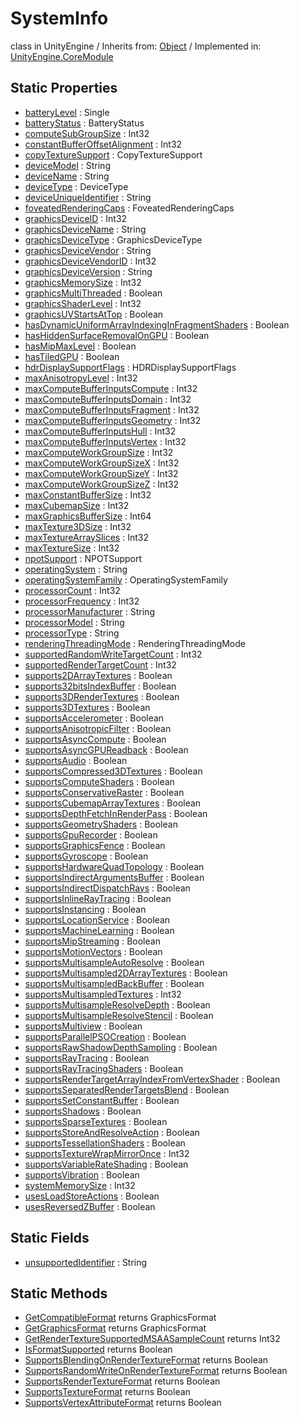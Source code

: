 # SystemInfo
class in UnityEngine
 / Inherits from: <a href="https://docs.unity3d.com/6000.2/Documentation/ScriptReference/Object.html">Object</a> / Implemented in: <a href="https://docs.unity3d.com/6000.2/Documentation/ScriptReference/UnityEngine.CoreModule.html">UnityEngine.CoreModule</a>

## Static Properties
- <a href="https://docs.unity3d.com/6000.2/Documentation/ScriptReference/SystemInfo-batteryLevel.html">batteryLevel</a> : Single
- <a href="https://docs.unity3d.com/6000.2/Documentation/ScriptReference/SystemInfo-batteryStatus.html">batteryStatus</a> : BatteryStatus
- <a href="https://docs.unity3d.com/6000.2/Documentation/ScriptReference/SystemInfo-computeSubGroupSize.html">computeSubGroupSize</a> : Int32
- <a href="https://docs.unity3d.com/6000.2/Documentation/ScriptReference/SystemInfo-constantBufferOffsetAlignment.html">constantBufferOffsetAlignment</a> : Int32
- <a href="https://docs.unity3d.com/6000.2/Documentation/ScriptReference/SystemInfo-copyTextureSupport.html">copyTextureSupport</a> : CopyTextureSupport
- <a href="https://docs.unity3d.com/6000.2/Documentation/ScriptReference/SystemInfo-deviceModel.html">deviceModel</a> : String
- <a href="https://docs.unity3d.com/6000.2/Documentation/ScriptReference/SystemInfo-deviceName.html">deviceName</a> : String
- <a href="https://docs.unity3d.com/6000.2/Documentation/ScriptReference/SystemInfo-deviceType.html">deviceType</a> : DeviceType
- <a href="https://docs.unity3d.com/6000.2/Documentation/ScriptReference/SystemInfo-deviceUniqueIdentifier.html">deviceUniqueIdentifier</a> : String
- <a href="https://docs.unity3d.com/6000.2/Documentation/ScriptReference/SystemInfo-foveatedRenderingCaps.html">foveatedRenderingCaps</a> : FoveatedRenderingCaps
- <a href="https://docs.unity3d.com/6000.2/Documentation/ScriptReference/SystemInfo-graphicsDeviceID.html">graphicsDeviceID</a> : Int32
- <a href="https://docs.unity3d.com/6000.2/Documentation/ScriptReference/SystemInfo-graphicsDeviceName.html">graphicsDeviceName</a> : String
- <a href="https://docs.unity3d.com/6000.2/Documentation/ScriptReference/SystemInfo-graphicsDeviceType.html">graphicsDeviceType</a> : GraphicsDeviceType
- <a href="https://docs.unity3d.com/6000.2/Documentation/ScriptReference/SystemInfo-graphicsDeviceVendor.html">graphicsDeviceVendor</a> : String
- <a href="https://docs.unity3d.com/6000.2/Documentation/ScriptReference/SystemInfo-graphicsDeviceVendorID.html">graphicsDeviceVendorID</a> : Int32
- <a href="https://docs.unity3d.com/6000.2/Documentation/ScriptReference/SystemInfo-graphicsDeviceVersion.html">graphicsDeviceVersion</a> : String
- <a href="https://docs.unity3d.com/6000.2/Documentation/ScriptReference/SystemInfo-graphicsMemorySize.html">graphicsMemorySize</a> : Int32
- <a href="https://docs.unity3d.com/6000.2/Documentation/ScriptReference/SystemInfo-graphicsMultiThreaded.html">graphicsMultiThreaded</a> : Boolean
- <a href="https://docs.unity3d.com/6000.2/Documentation/ScriptReference/SystemInfo-graphicsShaderLevel.html">graphicsShaderLevel</a> : Int32
- <a href="https://docs.unity3d.com/6000.2/Documentation/ScriptReference/SystemInfo-graphicsUVStartsAtTop.html">graphicsUVStartsAtTop</a> : Boolean
- <a href="https://docs.unity3d.com/6000.2/Documentation/ScriptReference/SystemInfo-hasDynamicUniformArrayIndexingInFragmentShaders.html">hasDynamicUniformArrayIndexingInFragmentShaders</a> : Boolean
- <a href="https://docs.unity3d.com/6000.2/Documentation/ScriptReference/SystemInfo-hasHiddenSurfaceRemovalOnGPU.html">hasHiddenSurfaceRemovalOnGPU</a> : Boolean
- <a href="https://docs.unity3d.com/6000.2/Documentation/ScriptReference/SystemInfo-hasMipMaxLevel.html">hasMipMaxLevel</a> : Boolean
- <a href="https://docs.unity3d.com/6000.2/Documentation/ScriptReference/SystemInfo-hasTiledGPU.html">hasTiledGPU</a> : Boolean
- <a href="https://docs.unity3d.com/6000.2/Documentation/ScriptReference/SystemInfo-hdrDisplaySupportFlags.html">hdrDisplaySupportFlags</a> : HDRDisplaySupportFlags
- <a href="https://docs.unity3d.com/6000.2/Documentation/ScriptReference/SystemInfo-maxAnisotropyLevel.html">maxAnisotropyLevel</a> : Int32
- <a href="https://docs.unity3d.com/6000.2/Documentation/ScriptReference/SystemInfo-maxComputeBufferInputsCompute.html">maxComputeBufferInputsCompute</a> : Int32
- <a href="https://docs.unity3d.com/6000.2/Documentation/ScriptReference/SystemInfo-maxComputeBufferInputsDomain.html">maxComputeBufferInputsDomain</a> : Int32
- <a href="https://docs.unity3d.com/6000.2/Documentation/ScriptReference/SystemInfo-maxComputeBufferInputsFragment.html">maxComputeBufferInputsFragment</a> : Int32
- <a href="https://docs.unity3d.com/6000.2/Documentation/ScriptReference/SystemInfo-maxComputeBufferInputsGeometry.html">maxComputeBufferInputsGeometry</a> : Int32
- <a href="https://docs.unity3d.com/6000.2/Documentation/ScriptReference/SystemInfo-maxComputeBufferInputsHull.html">maxComputeBufferInputsHull</a> : Int32
- <a href="https://docs.unity3d.com/6000.2/Documentation/ScriptReference/SystemInfo-maxComputeBufferInputsVertex.html">maxComputeBufferInputsVertex</a> : Int32
- <a href="https://docs.unity3d.com/6000.2/Documentation/ScriptReference/SystemInfo-maxComputeWorkGroupSize.html">maxComputeWorkGroupSize</a> : Int32
- <a href="https://docs.unity3d.com/6000.2/Documentation/ScriptReference/SystemInfo-maxComputeWorkGroupSizeX.html">maxComputeWorkGroupSizeX</a> : Int32
- <a href="https://docs.unity3d.com/6000.2/Documentation/ScriptReference/SystemInfo-maxComputeWorkGroupSizeY.html">maxComputeWorkGroupSizeY</a> : Int32
- <a href="https://docs.unity3d.com/6000.2/Documentation/ScriptReference/SystemInfo-maxComputeWorkGroupSizeZ.html">maxComputeWorkGroupSizeZ</a> : Int32
- <a href="https://docs.unity3d.com/6000.2/Documentation/ScriptReference/SystemInfo-maxConstantBufferSize.html">maxConstantBufferSize</a> : Int32
- <a href="https://docs.unity3d.com/6000.2/Documentation/ScriptReference/SystemInfo-maxCubemapSize.html">maxCubemapSize</a> : Int32
- <a href="https://docs.unity3d.com/6000.2/Documentation/ScriptReference/SystemInfo-maxGraphicsBufferSize.html">maxGraphicsBufferSize</a> : Int64
- <a href="https://docs.unity3d.com/6000.2/Documentation/ScriptReference/SystemInfo-maxTexture3DSize.html">maxTexture3DSize</a> : Int32
- <a href="https://docs.unity3d.com/6000.2/Documentation/ScriptReference/SystemInfo-maxTextureArraySlices.html">maxTextureArraySlices</a> : Int32
- <a href="https://docs.unity3d.com/6000.2/Documentation/ScriptReference/SystemInfo-maxTextureSize.html">maxTextureSize</a> : Int32
- <a href="https://docs.unity3d.com/6000.2/Documentation/ScriptReference/SystemInfo-npotSupport.html">npotSupport</a> : NPOTSupport
- <a href="https://docs.unity3d.com/6000.2/Documentation/ScriptReference/SystemInfo-operatingSystem.html">operatingSystem</a> : String
- <a href="https://docs.unity3d.com/6000.2/Documentation/ScriptReference/SystemInfo-operatingSystemFamily.html">operatingSystemFamily</a> : OperatingSystemFamily
- <a href="https://docs.unity3d.com/6000.2/Documentation/ScriptReference/SystemInfo-processorCount.html">processorCount</a> : Int32
- <a href="https://docs.unity3d.com/6000.2/Documentation/ScriptReference/SystemInfo-processorFrequency.html">processorFrequency</a> : Int32
- <a href="https://docs.unity3d.com/6000.2/Documentation/ScriptReference/SystemInfo-processorManufacturer.html">processorManufacturer</a> : String
- <a href="https://docs.unity3d.com/6000.2/Documentation/ScriptReference/SystemInfo-processorModel.html">processorModel</a> : String
- <a href="https://docs.unity3d.com/6000.2/Documentation/ScriptReference/SystemInfo-processorType.html">processorType</a> : String
- <a href="https://docs.unity3d.com/6000.2/Documentation/ScriptReference/SystemInfo-renderingThreadingMode.html">renderingThreadingMode</a> : RenderingThreadingMode
- <a href="https://docs.unity3d.com/6000.2/Documentation/ScriptReference/SystemInfo-supportedRandomWriteTargetCount.html">supportedRandomWriteTargetCount</a> : Int32
- <a href="https://docs.unity3d.com/6000.2/Documentation/ScriptReference/SystemInfo-supportedRenderTargetCount.html">supportedRenderTargetCount</a> : Int32
- <a href="https://docs.unity3d.com/6000.2/Documentation/ScriptReference/SystemInfo-supports2DArrayTextures.html">supports2DArrayTextures</a> : Boolean
- <a href="https://docs.unity3d.com/6000.2/Documentation/ScriptReference/SystemInfo-supports32bitsIndexBuffer.html">supports32bitsIndexBuffer</a> : Boolean
- <a href="https://docs.unity3d.com/6000.2/Documentation/ScriptReference/SystemInfo-supports3DRenderTextures.html">supports3DRenderTextures</a> : Boolean
- <a href="https://docs.unity3d.com/6000.2/Documentation/ScriptReference/SystemInfo-supports3DTextures.html">supports3DTextures</a> : Boolean
- <a href="https://docs.unity3d.com/6000.2/Documentation/ScriptReference/SystemInfo-supportsAccelerometer.html">supportsAccelerometer</a> : Boolean
- <a href="https://docs.unity3d.com/6000.2/Documentation/ScriptReference/SystemInfo-supportsAnisotropicFilter.html">supportsAnisotropicFilter</a> : Boolean
- <a href="https://docs.unity3d.com/6000.2/Documentation/ScriptReference/SystemInfo-supportsAsyncCompute.html">supportsAsyncCompute</a> : Boolean
- <a href="https://docs.unity3d.com/6000.2/Documentation/ScriptReference/SystemInfo-supportsAsyncGPUReadback.html">supportsAsyncGPUReadback</a> : Boolean
- <a href="https://docs.unity3d.com/6000.2/Documentation/ScriptReference/SystemInfo-supportsAudio.html">supportsAudio</a> : Boolean
- <a href="https://docs.unity3d.com/6000.2/Documentation/ScriptReference/SystemInfo-supportsCompressed3DTextures.html">supportsCompressed3DTextures</a> : Boolean
- <a href="https://docs.unity3d.com/6000.2/Documentation/ScriptReference/SystemInfo-supportsComputeShaders.html">supportsComputeShaders</a> : Boolean
- <a href="https://docs.unity3d.com/6000.2/Documentation/ScriptReference/SystemInfo-supportsConservativeRaster.html">supportsConservativeRaster</a> : Boolean
- <a href="https://docs.unity3d.com/6000.2/Documentation/ScriptReference/SystemInfo-supportsCubemapArrayTextures.html">supportsCubemapArrayTextures</a> : Boolean
- <a href="https://docs.unity3d.com/6000.2/Documentation/ScriptReference/SystemInfo-supportsDepthFetchInRenderPass.html">supportsDepthFetchInRenderPass</a> : Boolean
- <a href="https://docs.unity3d.com/6000.2/Documentation/ScriptReference/SystemInfo-supportsGeometryShaders.html">supportsGeometryShaders</a> : Boolean
- <a href="https://docs.unity3d.com/6000.2/Documentation/ScriptReference/SystemInfo-supportsGpuRecorder.html">supportsGpuRecorder</a> : Boolean
- <a href="https://docs.unity3d.com/6000.2/Documentation/ScriptReference/SystemInfo-supportsGraphicsFence.html">supportsGraphicsFence</a> : Boolean
- <a href="https://docs.unity3d.com/6000.2/Documentation/ScriptReference/SystemInfo-supportsGyroscope.html">supportsGyroscope</a> : Boolean
- <a href="https://docs.unity3d.com/6000.2/Documentation/ScriptReference/SystemInfo-supportsHardwareQuadTopology.html">supportsHardwareQuadTopology</a> : Boolean
- <a href="https://docs.unity3d.com/6000.2/Documentation/ScriptReference/SystemInfo-supportsIndirectArgumentsBuffer.html">supportsIndirectArgumentsBuffer</a> : Boolean
- <a href="https://docs.unity3d.com/6000.2/Documentation/ScriptReference/SystemInfo-supportsIndirectDispatchRays.html">supportsIndirectDispatchRays</a> : Boolean
- <a href="https://docs.unity3d.com/6000.2/Documentation/ScriptReference/SystemInfo-supportsInlineRayTracing.html">supportsInlineRayTracing</a> : Boolean
- <a href="https://docs.unity3d.com/6000.2/Documentation/ScriptReference/SystemInfo-supportsInstancing.html">supportsInstancing</a> : Boolean
- <a href="https://docs.unity3d.com/6000.2/Documentation/ScriptReference/SystemInfo-supportsLocationService.html">supportsLocationService</a> : Boolean
- <a href="https://docs.unity3d.com/6000.2/Documentation/ScriptReference/SystemInfo-supportsMachineLearning.html">supportsMachineLearning</a> : Boolean
- <a href="https://docs.unity3d.com/6000.2/Documentation/ScriptReference/SystemInfo-supportsMipStreaming.html">supportsMipStreaming</a> : Boolean
- <a href="https://docs.unity3d.com/6000.2/Documentation/ScriptReference/SystemInfo-supportsMotionVectors.html">supportsMotionVectors</a> : Boolean
- <a href="https://docs.unity3d.com/6000.2/Documentation/ScriptReference/SystemInfo-supportsMultisampleAutoResolve.html">supportsMultisampleAutoResolve</a> : Boolean
- <a href="https://docs.unity3d.com/6000.2/Documentation/ScriptReference/SystemInfo-supportsMultisampled2DArrayTextures.html">supportsMultisampled2DArrayTextures</a> : Boolean
- <a href="https://docs.unity3d.com/6000.2/Documentation/ScriptReference/SystemInfo-supportsMultisampledBackBuffer.html">supportsMultisampledBackBuffer</a> : Boolean
- <a href="https://docs.unity3d.com/6000.2/Documentation/ScriptReference/SystemInfo-supportsMultisampledTextures.html">supportsMultisampledTextures</a> : Int32
- <a href="https://docs.unity3d.com/6000.2/Documentation/ScriptReference/SystemInfo-supportsMultisampleResolveDepth.html">supportsMultisampleResolveDepth</a> : Boolean
- <a href="https://docs.unity3d.com/6000.2/Documentation/ScriptReference/SystemInfo-supportsMultisampleResolveStencil.html">supportsMultisampleResolveStencil</a> : Boolean
- <a href="https://docs.unity3d.com/6000.2/Documentation/ScriptReference/SystemInfo-supportsMultiview.html">supportsMultiview</a> : Boolean
- <a href="https://docs.unity3d.com/6000.2/Documentation/ScriptReference/SystemInfo-supportsParallelPSOCreation.html">supportsParallelPSOCreation</a> : Boolean
- <a href="https://docs.unity3d.com/6000.2/Documentation/ScriptReference/SystemInfo-supportsRawShadowDepthSampling.html">supportsRawShadowDepthSampling</a> : Boolean
- <a href="https://docs.unity3d.com/6000.2/Documentation/ScriptReference/SystemInfo-supportsRayTracing.html">supportsRayTracing</a> : Boolean
- <a href="https://docs.unity3d.com/6000.2/Documentation/ScriptReference/SystemInfo-supportsRayTracingShaders.html">supportsRayTracingShaders</a> : Boolean
- <a href="https://docs.unity3d.com/6000.2/Documentation/ScriptReference/SystemInfo-supportsRenderTargetArrayIndexFromVertexShader.html">supportsRenderTargetArrayIndexFromVertexShader</a> : Boolean
- <a href="https://docs.unity3d.com/6000.2/Documentation/ScriptReference/SystemInfo-supportsSeparatedRenderTargetsBlend.html">supportsSeparatedRenderTargetsBlend</a> : Boolean
- <a href="https://docs.unity3d.com/6000.2/Documentation/ScriptReference/SystemInfo-supportsSetConstantBuffer.html">supportsSetConstantBuffer</a> : Boolean
- <a href="https://docs.unity3d.com/6000.2/Documentation/ScriptReference/SystemInfo-supportsShadows.html">supportsShadows</a> : Boolean
- <a href="https://docs.unity3d.com/6000.2/Documentation/ScriptReference/SystemInfo-supportsSparseTextures.html">supportsSparseTextures</a> : Boolean
- <a href="https://docs.unity3d.com/6000.2/Documentation/ScriptReference/SystemInfo-supportsStoreAndResolveAction.html">supportsStoreAndResolveAction</a> : Boolean
- <a href="https://docs.unity3d.com/6000.2/Documentation/ScriptReference/SystemInfo-supportsTessellationShaders.html">supportsTessellationShaders</a> : Boolean
- <a href="https://docs.unity3d.com/6000.2/Documentation/ScriptReference/SystemInfo-supportsTextureWrapMirrorOnce.html">supportsTextureWrapMirrorOnce</a> : Int32
- <a href="https://docs.unity3d.com/6000.2/Documentation/ScriptReference/SystemInfo-supportsVariableRateShading.html">supportsVariableRateShading</a> : Boolean
- <a href="https://docs.unity3d.com/6000.2/Documentation/ScriptReference/SystemInfo-supportsVibration.html">supportsVibration</a> : Boolean
- <a href="https://docs.unity3d.com/6000.2/Documentation/ScriptReference/SystemInfo-systemMemorySize.html">systemMemorySize</a> : Int32
- <a href="https://docs.unity3d.com/6000.2/Documentation/ScriptReference/SystemInfo-usesLoadStoreActions.html">usesLoadStoreActions</a> : Boolean
- <a href="https://docs.unity3d.com/6000.2/Documentation/ScriptReference/SystemInfo-usesReversedZBuffer.html">usesReversedZBuffer</a> : Boolean

## Static Fields
- <a href="https://docs.unity3d.com/6000.2/Documentation/ScriptReference/SystemInfo-unsupportedIdentifier.html">unsupportedIdentifier</a> : String

## Static Methods
- <a href="https://docs.unity3d.com/6000.2/Documentation/ScriptReference/SystemInfo.GetCompatibleFormat.html">GetCompatibleFormat</a> returns GraphicsFormat
- <a href="https://docs.unity3d.com/6000.2/Documentation/ScriptReference/SystemInfo.GetGraphicsFormat.html">GetGraphicsFormat</a> returns GraphicsFormat
- <a href="https://docs.unity3d.com/6000.2/Documentation/ScriptReference/SystemInfo.GetRenderTextureSupportedMSAASampleCount.html">GetRenderTextureSupportedMSAASampleCount</a> returns Int32
- <a href="https://docs.unity3d.com/6000.2/Documentation/ScriptReference/SystemInfo.IsFormatSupported.html">IsFormatSupported</a> returns Boolean
- <a href="https://docs.unity3d.com/6000.2/Documentation/ScriptReference/SystemInfo.SupportsBlendingOnRenderTextureFormat.html">SupportsBlendingOnRenderTextureFormat</a> returns Boolean
- <a href="https://docs.unity3d.com/6000.2/Documentation/ScriptReference/SystemInfo.SupportsRandomWriteOnRenderTextureFormat.html">SupportsRandomWriteOnRenderTextureFormat</a> returns Boolean
- <a href="https://docs.unity3d.com/6000.2/Documentation/ScriptReference/SystemInfo.SupportsRenderTextureFormat.html">SupportsRenderTextureFormat</a> returns Boolean
- <a href="https://docs.unity3d.com/6000.2/Documentation/ScriptReference/SystemInfo.SupportsTextureFormat.html">SupportsTextureFormat</a> returns Boolean
- <a href="https://docs.unity3d.com/6000.2/Documentation/ScriptReference/SystemInfo.SupportsVertexAttributeFormat.html">SupportsVertexAttributeFormat</a> returns Boolean
